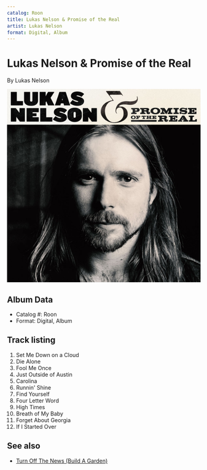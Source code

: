 ```yaml
---
catalog: Roon
title: Lukas Nelson & Promise of the Real
artist: Lukas Nelson
format: Digital, Album
---
```


# Lukas Nelson & Promise of the Real

By Lukas Nelson

![](../../assets/albumcovers/Lukas_Nelson-Lukas_Nelson_and_Promise_of_the_Real.png)

## Album Data

- Catalog #: Roon
- Format: Digital, Album


## Track listing


1. Set Me Down on a Cloud
2. Die Alone
3. Fool Me Once
4. Just Outside of Austin
5. Carolina
6. Runnin' Shine
7. Find Yourself
8. Four Letter Word
9. High Times
10. Breath of My Baby
11. Forget About Georgia
12. If I Started Over


## See also

- [Turn Off The News (Build A Garden)](Turn_Off_The_News_Build_A_Garden.md)
